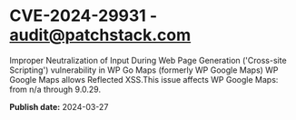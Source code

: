 # CVE-2024-29931 - audit@patchstack.com

Improper Neutralization of Input During Web Page Generation ('Cross-site Scripting') vulnerability in WP Go Maps (formerly WP Google Maps) WP Google Maps allows Reflected XSS.This issue affects WP Google Maps: from n/a through 9.0.29.



**Publish date:** 2024-03-27
